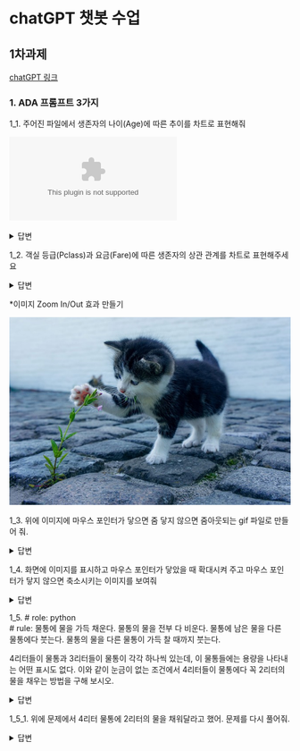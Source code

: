 # chatGPT 챗봇 수업
## 1차과제 
[chatGPT 링크](https://chat.openai.com/share/222fcab0-b140-4f57-886f-8e593fff0649)
### 1. ADA 프롬프트 3가지 
1_1. 주어진 파일에서 생존자의 나이(Age)에 따른 추이를 차트로 표현해줘

![첨부 파일 : titanic.csv](titanic.csv)

<details>
  <summary>답변</summary>
먼저, 주어진 파일을 확인하고 데이터를 로드하겠습니다.
  
```python
import pandas as pd

# Load the data from the provided CSV file

titanic_data = pd.read_csv("‪titanic.csv")
titanic_data.head()
```
```
RESULT
   PassengerId  Survived  Pclass  \
0            1         0       3   
1            2         1       1   
2            3         1       3   
3            4         1       1   
4            5         0       3   

                                                Name     Sex   Age  SibSp  \
0                            Braund, Mr. Owen Harris    male  22.0      1   
1  Cumings, Mrs. John Bradley (Florence Briggs Th...  female  38.0      1   
2                             Heikkinen, Miss. Laina  female  26.0      0   
3       Futrelle, Mrs. Jacques Heath (Lily May Peel)  female  35.0      1   
4                           Allen, Mr. William Henry    male  35.0      0   

   Parch            Ticket     Fare Cabin Embarked  
0      0         A/5 21171   7.2500   NaN        S  
1      0          PC 17599  71.2833   C85        C  
2      0  STON/O2. 3101282   7.9250   NaN        S  
3      0            113803  53.1000  C123        S  
4      0            373450   8.0500   NaN        S  
```


데이터가 로드되었습니다. 

생존자의 나이에 따른 추이를 차트로 표현하기 위해 다음과 같은 단계를 진행하겠습니다:

1. 생존자 데이터만 필터링합니다.
2. 나이에 따라 데이터를 정렬하고 분포를 차트로 표현합니다.

이제 차트를 작성하겠습니다.

```python
import matplotlib.pyplot as plt

# Filter the data for survivors only
survivors_data = titanic_data[titanic_data["Survived"] == 1]

# Plotting the age distribution of survivors
plt.figure(figsize=(10, 6))
plt.hist(survivors_data["Age"].dropna(), bins=30, edgecolor="k", alpha=0.7)
plt.title("Age Distribution of Titanic Survivors")
plt.xlabel("Age")
plt.ylabel("Number of Survivors")
plt.grid(True, which="both", linestyle="--", linewidth=0.5)
plt.show()
```

![차트보기](타이타닉_생존자.png)

여기서 보시는 바와 같이, 타이타닉의 생존자들의 나이 분포 차트입니다. 

차트를 분석해보면, 20대 초반의 생존자 수가 가장 많았음을 알 수 있습니다. 그리고 아이들(10세 미만)의 생존률도 상대적으로 높은 편입니다. 이외에도 다양한 연령대에서의 생존자들이 분포되어 있음을 확인할 수 있습니다.
</details>

1_2. 객실 등급(Pclass)과 요금(Fare)에 따른 생존자의 상관 관계를 차트로 표현해주세요

<details>
  <summary>답변</summary>
객실 등급(Pclass)과 요금(Fare)에 따른 생존자의 상관 관계를 시각화하기 위해, 산점도(scatter plot)를 사용하겠습니다. 이를 통해 각 객실 등급에서의 요금 분포와 그에 따른 생존 여부를 한눈에 파악할 수 있습니다.

산점도에는 다음과 같은 정보를 포함시키겠습니다:

1. x축: 객실 등급(Pclass)
2. y축: 요금(Fare)
3. 점의 색상: 생존 여부 (생존: 녹색, 사망: 빨간색)

이제 해당 차트를 작성하겠습니다.
```python
# Plotting the relationship between Pclass, Fare and Survival status
plt.figure(figsize=(12, 8))
colors = {0: "red", 1: "green"}

# Scatter plot
plt.scatter(titanic_data["Pclass"], titanic_data["Fare"], c=titanic_data["Survived"].apply(lambda x: colors[x]), alpha=0.5)

# Title and labels
plt.title("Relationship between Pclass, Fare and Survival Status")
plt.xlabel("Pclass")
plt.ylabel("Fare")
plt.xticks([1, 2, 3], ["1st Class", "2nd Class", "3rd Class"])
plt.grid(True, which="both", linestyle="--", linewidth=0.5)

# Legend
from matplotlib.lines import Line2D
legend_elements = [Line2D([0], [0], marker='o', color='w', markerfacecolor='green', markersize=10, label='Survived'),
                   Line2D([0], [0], marker='o', color='w', markerfacecolor='red', markersize=10, label='Not Survived')]
plt.legend(handles=legend_elements, loc="upper left")

plt.show()
```
![차트 보기](타이타닉_생존자_객실등급.png)

차트에서 다음과 같은 관찰을 할 수 있습니다:

1. **1등급 객실**: 높은 요금을 지불한 승객들이 주로 이 객실에 있습니다. 생존자의 비율이 상대적으로 높은 것으로 보입니다.
2. **2등급과 3등급 객실**: 요금의 분포가 낮습니다. 특히 3등급 객실은 많은 승객들이 낮은 요금을 지불했으며, 생존자의 비율이 낮은 것으로 보입니다.

요약하면, 높은 요금을 지불한 승객들, 특히 1등급 객실의 승객들은 생존 확률이 더 높았던 것으로 판단됩니다.
</details>


*이미지 Zoom In/Out 효과 만들기

![업로드 이미지](cat-2536662_640.jpg)

1_3. 위에 이미지에 마우스 포인터가 닿으면 줌 닿지 않으면 줌아웃되는 gif 파일로 만들어 줘.

<details>
  <summary>답변</summary>
마우스 포인터가 이미지에 닿았을 때 줌되고, 닿지 않았을 때 줌아웃되는 GIF 파일을 만들기 위해서, 다음과 같은 절차를 따르겠습니다:

1. 원본 이미지를 로드합니다.
2. 줌된 이미지 버전을 생성합니다.
3. 두 이미지를 번갈아가며 표시하는 GIF를 생성합니다.

먼저, 원본 이미지를 로드하고 줌된 이미지 버전을 생성하겠습니다.

```python
from PIL import Image

# Load the image
img = Image.open("/mnt/data/cat-2536662_640.jpg")

# Create a zoomed version of the image
zoom_factor = 1.2
width, height = img.size
zoomed_img = img.crop((
    width * (1 - zoom_factor) / 2,
    height * (1 - zoom_factor) / 2,
    width * (1 + zoom_factor) / 2,
    height * (1 + zoom_factor) / 2
)).resize((width, height), Image.ANTIALIAS)

img, zoomed_img
```

```RESULT
RESULT
(<PIL.JpegImagePlugin.JpegImageFile image mode=RGB size=640x426 at 0x7EA1441A1A30>,
 <PIL.Image.Image image mode=RGB size=640x426 at 0x7EA14410AD90>)
```

원본 이미지와 줌된 이미지 버전을 성공적으로 생성했습니다. 

이제 두 이미지를 번갈아 가며 표시하는 GIF를 생성하겠습니다.
```python
from PIL import ImageSequence

# Create a GIF with the two images
gif_path = "/mnt/data/zoom_effect.gif"
img.save(
    gif_path,
    append_images=[zoomed_img],
    save_all=True,
    duration=[1000, 1000],  # Show each image for 1 second
    loop=0  # Loop indefinitely
)

gif_path
```

```RESULT
'/mnt/data/zoom_effect.gif'
```

GIF 파일이 성공적으로 생성되었습니다!

![결과](zoom_effect.gif)

다음 [링크](sandbox:/mnt/data/zoom_effect.gif)를 클릭하여 GIF 파일을 다운로드하실 수 있습니다: [zoom_effect.gif 다운로드](sandbox:/mnt/data/zoom_effect.gif)

</details>

1_4. 화면에 이미지를 표시하고 마우스 포인터가 닿았을 때 확대시켜 주고 마우스 포인터가 닿지 않으면 축소시키는 이미지를 보여줘

<details>
  <summary>답변</summary>
죄송합니다. 이 환경에서 마우스 포인터 이벤트에 따라 이미지를 동적으로 확대/축소하는 기능을 직접 구현하고 표시하는 것은 지원하지 않습니다.

하지만 HTML, CSS, JavaScript를 사용하여 웹 페이지에서 이러한 기능을 구현하는 것은 가능합니다. 필요하시다면 해당 코드를 제공해드릴 수 있습니다.

추가질문 : 코드를 제공해줘

물론이죠! 

아래는 HTML, CSS, 그리고 JavaScript를 사용하여 마우스 포인터가 이미지에 닿았을 때 이미지를 확대하고, 마우스 포인터가 이미지에서 벗어났을 때 이미지를 원래 크기로 되돌리는 기능을 구현한 코드입니다:

```html
<!DOCTYPE html>
<html lang="en">
<head>
    <meta charset="UTF-8">
    <meta name="viewport" content="width=device-width, initial-scale=1.0">
    <title>Image Zoom on Hover</title>
    <style>
        #zoomable-image {
            transition: transform 0.3s ease;
            width: 300px;
        }

        #image-container:hover #zoomable-image {
            transform: scale(1.2);
        }
    </style>
</head>
<body>
    <div id="image-container">
        <img id="zoomable-image" src="https://github.com/Ujingy/chatGPT/edit/main/cat-2536662_640.jpg" alt="Zoomable Image">
    </div>

    <script>
        const imageContainer = document.getElementById("image-container");
        const zoomableImage = document.getElementById("zoomable-image");

        imageContainer.addEventListener("mouseover", () => {
            zoomableImage.style.transform = "scale(1.2)";
        });

        imageContainer.addEventListener("mouseout", () => {
            zoomableImage.style.transform = "scale(1)";
        });
    </script>
</body>
</html>
```

위 코드에서 `path_to_your_image.jpg`를 원하는 이미지 경로로 교체하세요. 

이 코드는 이미지에 마우스 포인터를 올리면 이미지가 확대되고, 마우스 포인터가 이미지 밖으로 나가면 이미지가 원래 크기로 돌아오게 됩니다. CSS의 `transition` 속성을 사용하여 확대/축소 효과에 부드러운 애니메이션을 적용했습니다.

![html 보기](zoom_image.html)
</details>

1_5. # role: python </br># rule: 물통에 물을 가득 채운다. 물통의 물을 전부 다 비운다. 물통에 남은 물을 다른 물통에다 붓는다. 물통의 물을 다른 물통이 가득 찰 때까지 붓는다.

4리터들이 물통과 3리터들이 물통이 각각 하나씩 있는데, 이 물통들에는 용량을 나타내는 어떤 표시도 없다. 이와 같이 눈금이 없는 조건에서 4리터들이 물통에다 꼭 2리터의 물을 채우는 방법을 구해 보시오.

<details>
  <summary>답변</summary>

```python
def measure_water():
    # Initialize the bottles
    four_liter_bottle = 0
    three_liter_bottle = 0

    # Fill the 3-liter bottle to the top
    three_liter_bottle = 3

    # Pour water from the 3-liter bottle into the 4-liter bottle
    four_liter_bottle += three_liter_bottle
    three_liter_bottle = 0

    # Fill the 3-liter bottle to the top again
    three_liter_bottle = 3

    # Pour water from the 3-liter bottle into the 4-liter bottle until it's full
    remaining_space_in_4_liter = 4 - four_liter_bottle
    four_liter_bottle = 4
    three_liter_bottle -= remaining_space_in_4_liter

    return four_liter_bottle, three_liter_bottle

four_liter, three_liter = measure_water()
four_liter, three_liter
```

죄송합니다. 코드 실행 도중에 문제가 발생한 것 같습니다. 다시 시도하겠습니다.

물통 문제를 다시 풀어보겠습니다.

```python
def measure_water():
    steps = []

    # Initial state
    four_liter_bottle = 0
    three_liter_bottle = 0

    # Step 1: Fill the 3-liter bottle to the top
    three_liter_bottle = 3
    steps.append(("Fill 3L bottle", four_liter_bottle, three_liter_bottle))

    # Step 2: Pour water from the 3-liter bottle into the 4-liter bottle
    four_liter_bottle += three_liter_bottle
    three_liter_bottle = 0
    steps.append(("Pour 3L bottle into 4L bottle", four_liter_bottle, three_liter_bottle))

    # Step 3: Fill the 3-liter bottle to the top again
    three_liter_bottle = 3
    steps.append(("Fill 3L bottle again", four_liter_bottle, three_liter_bottle))

    # Step 4: Pour water from the 3-liter bottle into the 4-liter bottle until it's full
    remaining_space_in_4_liter = 4 - four_liter_bottle
    four_liter_bottle = 4
    three_liter_bottle -= remaining_space_in_4_liter
    steps.append(("Pour 3L bottle into 4L bottle until 4L is full", four_liter_bottle, three_liter_bottle))

    return steps

steps = measure_water()
steps
```

```RESULT
[('Fill 3L bottle', 0, 3),
 ('Pour 3L bottle into 4L bottle', 3, 0),
 ('Fill 3L bottle again', 3, 3),
 ('Pour 3L bottle into 4L bottle until 4L is full', 4, 2)]
```

위의 절차에 따라 4리터 물통에 정확히 2리터의 물을 채울 수 있습니다. 다음은 각 단계별 설명입니다:

1. 3리터 물통을 가득 채운다. (0L, 3L)
2. 3리터 물통의 물을 4리터 물통에 붓는다. (3L, 0L)
3. 3리터 물통을 다시 가득 채운다. (3L, 3L)
4. 3리터 물통의 물을 4리터 물통에 붓는다. 이 때, 4리터 물통은 3리터만 채워져 있으므로 1리터만 추가로 받을 수 있다. 결과적으로 3리터 물통에는 2리터의 물이 남게 된다. (4L, 2L)

따라서, 4리터 물통에는 4리터의 물이 가득 차 있고, 3리터 물통에는 2리터의 물이 남게 됩니다.
</details>

1_5_1. 위에 문제에서 4리터 물통에 2리터의 물을 채워달라고 했어. 문제를 다시 풀어줘.

<details>
  <summary>답변</summary>
죄송합니다. 제가 잘못 이해했네요. 다시 문제를 풀어보겠습니다.

4리터 물통에 2리터의 물을 채우기 위한 절차를 계산하겠습니다.

문제를 다시 풀어보겠습니다.

1. 3리터 물통을 가득 채운다. (4L: 0L, 3L: 3L)
2. 3리터 물통의 물을 4리터 물통에 붓는다. (4L: 3L, 3L: 0L)
3. 3리터 물통을 다시 가득 채운다. (4L: 3L, 3L: 3L)
4. 3리터 물통의 물을 4리터 물통에 붓는다. 이 때, 4리터 물통은 이미 3리터만큼 차 있으므로 1리터만 추가로 받을 수 있다. 따라서, 3리터 물통에서 1리터를 4리터 물통에 부어 4리터 물통을 가득 채우고, 3리터 물통에는 2리터의 물이 남게 된다. (4L: 4L, 3L: 2L)
5. 4리터 물통의 물을 전부 비운다. (4L: 0L, 3L: 2L)
6. 3리터 물통에 남아있는 2리터의 물을 4리터 물통에 붓는다. (4L: 2L, 3L: 0L)

결과적으로, 4리터 물통에는 2리터의 물이 정확히 채워지게 됩니다.

주어진 그래프를 mermaid를 사용한 시퀀스 다이어그램으로 변환하겠습니다. 물통의 변화 단계를 각각의 참여자로 표현하며, 물을 이동시키는 액션을 화살표로 나타냅니다.

```mermaid
sequenceDiagram
    participant 4L물통
    participant 3L물통

    Note over 4L물통,3L물통: 초기 상태 (0L, 0L)

    4L물통->>3L물통: 3L 붓기
    Note over 4L물통,3L물통: 단계 1: (0L, 3L)

    3L물통->>4L물통: 3L 붓기
    Note over 4L물통,3L물통: 단계 2: (3L, 0L)

    4L물통->>3L물통: 3L 붓기
    Note over 4L물통,3L물통: 단계 3: (3L, 3L)

    3L물통->>4L물통: 1L 붓기 (가득 찰 때까지)
    Note over 4L물통,3L물통: 단계 4: (4L, 2L)

    4L물통->>3L물통: 4L 비우기
    Note over 4L물통,3L물통: 단계 5: (0L, 2L)

    3L물통->>4L물통: 2L 붓기
    Note over 4L물통,3L물통: 단계 6: (2L, 0L)
```

이 코드를 mermaid 라이브러리가 포함된 페이지나 [Mermaid Live Editor](https://mermaid-js.github.io/mermaid-live-editor/)에 삽입하면 시퀀스 다이어그램이 시각화됩니다.
  
</details>

